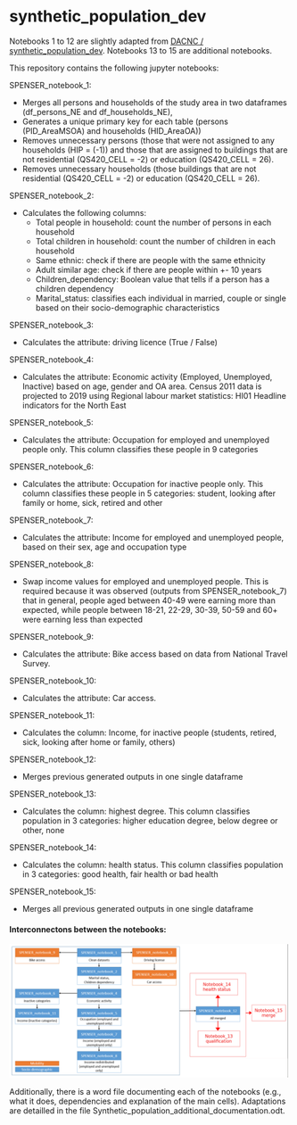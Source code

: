 # synthetic_population_dev

Notebooks 1 to 12 are slightly adapted from [DACNC /
synthetic_population_dev](https://github.com/DACNC/synthetic_population_dev). Notebooks 13 to 15 are additional notebooks.

This repository contains the following jupyter notebooks:

SPENSER_notebook_1: 
- Merges all persons and households of the study area in two dataframes (df_persons_NE and df_households_NE), 
- Generates a unique primary key for each table (persons (PID_AreaMSOA) and households (HID_AreaOA)) 
- Removes unnecessary persons (those that were not assigned to any households (HIP = (-1)) and those that are assigned to buildings that are not residential (QS420_CELL = -2) or education (QS420_CELL = 26). 
- Removes unnecessary households (those buildings that are not residential (QS420_CELL = -2) or education (QS420_CELL = 26).


SPENSER_notebook_2:
- Calculates the following columns:
	- Total people in household: count the number of persons in each household
	- Total children in household: count the number of children in each household
	- Same ethnic: check if there are people with the same ethnicity
	- Adult similar age: check if there are people within +- 10 years
	- Children_dependency: Boolean value that tells if a person has a children dependency
	- Marital_status: classifies each individual in married, couple or single based on their socio-demographic characteristics


SPENSER_notebook_3:
- Calculates the attribute: driving licence (True / False)


SPENSER_notebook_4:
- Calculates the attribute: Economic activity (Employed, Unemployed, Inactive) based on age, gender and OA area. Census 2011 data is projected to 2019 using Regional labour market statistics: HI01 Headline indicators for the North East 


SPENSER_notebook_5:
- Calculates the attribute: Occupation for employed and unemployed people only. This column classifies these people in 9 categories


SPENSER_notebook_6:
- Calculates the attribute: Occupation for inactive people only. This column classifies these people in 5 categories: student, looking after family or home, sick, retired and other


SPENSER_notebook_7:
- Calculates the attribute: Income for employed and unemployed people, based on their sex, age and occupation type 


SPENSER_notebook_8:
- Swap income values for employed and unemployed people. This is required because it was observed (outputs from SPENSER_notebook_7) that in general, people aged between 40-49 were earning more than expected, while people between 18-21, 22-29, 30-39, 50-59 and 60+ were earning less than expected


SPENSER_notebook_9:
- Calculates the attribute: Bike access based on data from National Travel Survey.


SPENSER_notebook_10:
- Calculates the attribute: Car access.


SPENSER_notebook_11:
- Calculates the column: Income, for inactive people (students, retired, sick, looking after home or family, others)


SPENSER_notebook_12:
- Merges previous generated outputs in one single dataframe

SPENSER_notebook_13:
- Calculates the column: highest degree. This column classifies population in 3 categories: higher education degree, below degree or other, none

SPENSER_notebook_14:
- Calculates the column: health status. This column classifies population in 3 categories: good health, fair health or bad health

SPENSER_notebook_15:
- Merges all previous generated outputs in one single dataframe

#### Interconnectons between the notebooks: 
<img src=workflow.png width=500/>

Additionally, there is a word file documenting each of the notebooks (e.g., what it does, dependencies and explanation of the main cells). Adaptations are detailled in the file Synthetic_population_additional_documentation.odt.
